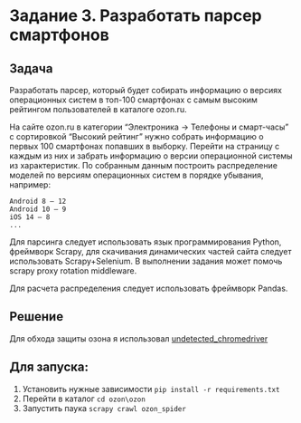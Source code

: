 ﻿# **Задание 3. Разработать парсер смартфонов**
## **Задача** 
Разработать парсер, который будет собирать информацию о версиях операционных систем в топ-100 смартфонах с самым высоким рейтингом пользователей в каталоге ozon.ru.

На сайте ozon.ru в категории “Электроника -> Телефоны и смарт-часы” с сортировкой “Высокий рейтинг” нужно собрать информацию о первых 100 смартфонах попавших в выборку. Перейти на страницу с каждым из них и забрать информацию о версии операционной системы из характеристик. По собранным данным построить распределение моделей по версиям операционных систем в порядке убывания, например:
```
Android 8 — 12
Android 10 — 9
iOS 14 — 8
...
```
Для парсинга следует использовать язык программирования Python, фреймворк Scrapy, для скачивания динамических частей сайта следует использовать Scrapy+Selenium. В выполнении задания может помочь scrapy proxy rotation middleware.

Для расчета распределения следует использовать фреймворк Pandas.

## **Решение**
Для обхода защиты озона я использовал [undetected_chromedriver](https://github.com/ultrafunkamsterdam/undetected-chromedriver)

## **Для запуска:**
1. Установить нужные зависимости ```pip install -r requirements.txt```
2. Перейти в каталог ```cd ozon\ozon```
3. Запустить паука ```scrapy crawl ozon_spider```


